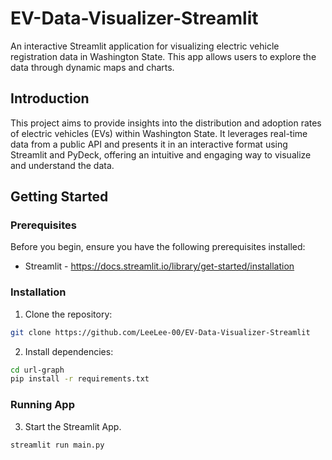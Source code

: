 # EV-Data-Visualizer-Streamlit

An interactive Streamlit application for visualizing electric vehicle registration data in Washington State. This app allows users to explore the data through dynamic maps and charts.

## Introduction

This project aims to provide insights into the distribution and adoption rates of electric vehicles (EVs) within Washington State. It leverages real-time data from a public API and presents it in an interactive format using Streamlit and PyDeck, offering an intuitive and engaging way to visualize and understand the data.

## Getting Started

### Prerequisites

Before you begin, ensure you have the following prerequisites installed:

- Streamlit - https://docs.streamlit.io/library/get-started/installation

### Installation

1. Clone the repository:
```bash
git clone https://github.com/LeeLee-00/EV-Data-Visualizer-Streamlit
```

2. Install dependencies:
```bash
cd url-graph
pip install -r requirements.txt
```

### Running App
3. Start the Streamlit App.
```bash
streamlit run main.py
```
